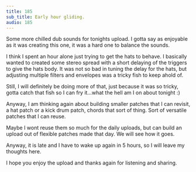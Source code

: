 ```yaml
---
title: 185
sub_title: Early hour gliding.
audio: 185
---
```


Some more chilled dub sounds for tonights upload. I gotta say as enjoyable as it was creating this one, it was a hard one to balance the sounds.

I think I spent an hour alone just trying to get the hats to behave. I basically wanted to created some stereo spread with a short delaying of the triggers to give the hats body. It was not so bad in tuning the delay for the hats, but adjusting multiple filters and envelopes was a tricky fish to keep ahold of.

Still, I will definitely be doing more of that, just because it was so tricky, gotta catch that fish so I can fry it…what the hell am I on about tonight :)

Anyway, I am thinking again about building smaller patches that I can revisit, a hat patch or a kick drum patch, chords that sort of thing. Sort of versatile patches that I can reuse.

Maybe I wont reuse them so much for the daily uploads, but can build an upload out of flexible patches made that day. We will see how it goes.

Anyway, it is late and I have to wake up again in 5 hours, so I will leave my thoughts here. 

I hope you enjoy the upload and thanks again for listening and sharing.